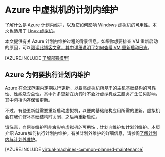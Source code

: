 <properties
	pageTitle="Windows VM 的计划内维护 | Azure"
	description="了解什么是 Azure 计划内维护以及它如何影响正在 Azure 中运行的 Windows 虚拟机"
	services="virtual-machines-windows"
	documentationCenter=""
	authors="drewm"
	manager="timlt"
	editor=""
	tags="azure-service-management,azure-resource-manager"/>

<tags
	ms.service="virtual-machines-windows"
	ms.date="04/26/2016"
	wacn.date="06/13/2016"/>

# Azure 中虚拟机的计划内维护


了解什么是 Azure 计划内维护，以及它如何影响 Windows 虚拟机的可用性。本文也适用于 [Linux 虚拟机](/documentation/articles/virtual-machines-linux-planned-maintenance/)。

本文提供有关 Azure 计划内维护过程的背景信息。如果你想要排查 VM 重新启动的原因，可以[阅读此博客文章，其中详细说明了如何查看 VM 重新启动日志](https://azure.microsoft.com/blog/viewing-vm-reboot-logs/)。

[AZURE.INCLUDE [了解部署模型](../includes/learn-about-deployment-models-both-include.md)]


## Azure 为何要执行计划内维护

Azure 在全球范围内定期执行更新，以提高虚拟机所基于的主机基础结构的可靠性、性能及安全性。其中许多更新在执行时不会对虚拟机或云服务产生任何影响，其中包括内存保留更新。

不过，有些更新就需要重新启动虚拟机，以便向基础结构应用所需的更新。虚拟机会在我们修补基础结构时关闭，之后再重新启动。

请注意，有两类维护可能会影响虚拟机的可用性：计划内维护和计划外维护。本页介绍 Azure 如何执行计划内维护。有关计划外维护的详细信息，请参阅[了解计划内与计划外维护](/documentation/articles/virtual-machines-windows-manage-availability/)。

[AZURE.INCLUDE [virtual-machines-common-planned-maintenance](../includes/virtual-machines-common-planned-maintenance.md)]

<!---HONumber=Mooncake_0606_2016-->